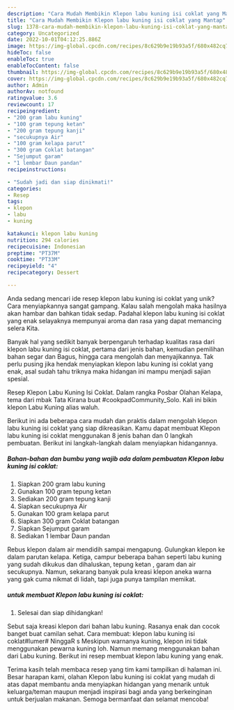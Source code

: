 ```yaml
---
description: "Cara Mudah Membikin Klepon labu kuning isi coklat yang Mantap"
title: "Cara Mudah Membikin Klepon labu kuning isi coklat yang Mantap"
slug: 1378-cara-mudah-membikin-klepon-labu-kuning-isi-coklat-yang-mantap
category: Uncategorized
date: 2022-10-01T04:12:25.886Z
image: https://img-global.cpcdn.com/recipes/8c629b9e19b93a5f/680x482cq70/klepon-labu-kuning-isi-coklat-foto-resep-utama.jpg
hideToc: false
enableToc: true
enableTocContent: false
thumbnail: https://img-global.cpcdn.com/recipes/8c629b9e19b93a5f/680x482cq70/klepon-labu-kuning-isi-coklat-foto-resep-utama.jpg
cover: https://img-global.cpcdn.com/recipes/8c629b9e19b93a5f/680x482cq70/klepon-labu-kuning-isi-coklat-foto-resep-utama.jpg
author: Admin
authorAv: notfound
ratingvalue: 3.6
reviewcount: 17
recipeingredient:
- "200 gram labu kuning"
- "100 gram tepung ketan"
- "200 gram tepung kanji"
- "secukupnya Air"
- "100 gram kelapa parut"
- "300 gram Coklat batangan"
- "Sejumput garam"
- "1 lembar Daun pandan"
recipeinstructions:

- "Sudah jadi dan siap dinikmati!"
categories:
- Resep
tags:
- klepon
- labu
- kuning

katakunci: klepon labu kuning 
nutrition: 294 calories
recipecuisine: Indonesian
preptime: "PT37M"
cooktime: "PT33M"
recipeyield: "4"
recipecategory: Dessert

---
```





Anda sedang mencari ide resep klepon labu kuning isi coklat yang unik? Cara menyiapkannya sangat gampang. Kalau salah mengolah maka hasilnya akan hambar dan bahkan tidak sedap. Padahal klepon labu kuning isi coklat yang enak selayaknya mempunyai aroma dan rasa yang dapat memancing selera Kita.





Banyak hal yang sedikit banyak berpengaruh terhadap kualitas rasa dari klepon labu kuning isi coklat, pertama dari jenis bahan, kemudian pemilihan bahan segar dan Bagus, hingga cara mengolah dan menyajikannya. Tak perlu pusing jika hendak menyiapkan klepon labu kuning isi coklat yang enak,      asal sudah tahu triknya maka hidangan ini mampu menjadi sajian spesial.














Resep Klepon Labu Kuning Isi Coklat. Dalam rangka Posbar Olahan Kelapa, tema dari mbak Tata Kirana buat #cookpadCommunity_Solo. Kali ini bikin klepon Labu Kuning alias waluh.






Berikut ini ada beberapa cara mudah dan praktis dalam mengolah klepon labu kuning isi coklat yang siap dikreasikan. Kamu dapat membuat Klepon labu kuning isi coklat menggunakan 8 jenis bahan dan 0 langkah pembuatan. Berikut ini langkah-langkah dalam menyiapkan hidangannya.

<!--inarticleads1-->

##### Bahan-bahan dan bumbu yang wajib ada dalam pembuatan Klepon labu kuning isi coklat:

1. Siapkan 200 gram labu kuning
1. Gunakan 100 gram tepung ketan
1. Sediakan 200 gram tepung kanji
1. Siapkan secukupnya Air
1. Gunakan 100 gram kelapa parut
1. Siapkan 300 gram Coklat batangan
1. Siapkan Sejumput garam
1. Sediakan 1 lembar Daun pandan


Rebus klepon dalam air mendidih sampai mengapung. Gulungkan klepon ke dalam parutan kelapa. Ketiga, campur beberapa bahan seperti labu kuning yang sudah dikukus dan dihaluskan, tepung ketan , garam dan air secukupnya. Namun, sekarang banyak pula kreasi klepon aneka warna yang gak cuma nikmat di lidah, tapi juga punya tampilan memikat. 

<!--inarticleads2-->

#####  untuk membuat Klepon labu kuning isi coklat:


1. Selesai dan siap dihidangkan!

Sebut saja kreasi klepon dari bahan labu kuning. Rasanya enak dan cocok banget buat camilan sehat. Cara membuat: klepon labu kuning isi coklat#lumer# NinggaR s Meskipun warnanya kuning, klepon ini tidak menggunakan pewarna kuning loh. Namun memang menggunakan bahan dari Labu kuning. Berikut ini resep membuat klepon labu kuning yang enak. 

Terima kasih telah membaca resep yang tim kami tampilkan di halaman ini. Besar harapan kami, olahan Klepon labu kuning isi coklat yang mudah di atas dapat membantu anda menyiapkan hidangan yang menarik untuk keluarga/teman maupun menjadi inspirasi bagi anda yang berkeinginan untuk berjualan makanan. Semoga bermanfaat dan selamat mencoba!
